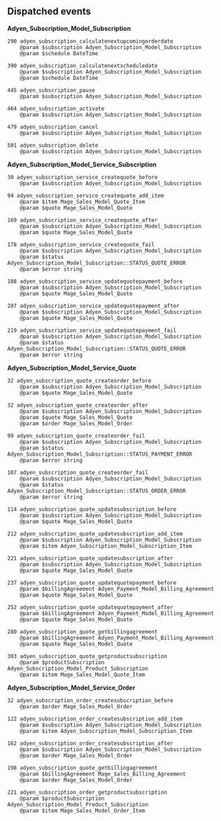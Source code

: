 ## Dispatched events

**Adyen_Subscription_Model_Subscription**

    290 adyen_subscription_calculatenextupcomingorderdate
        @param $subscription Adyen_Subscription_Model_Subscription
        @param $schedule DateTime

    390 adyen_subscription_calculatenextscheduledate
        @param $subscription Adyen_Subscription_Model_Subscription
        @param $schedule DateTime

    445 adyen_subscription_pause
        @param $subscription Adyen_Subscription_Model_Subscription

    464 adyen_subscription_activate
        @param $subscription Adyen_Subscription_Model_Subscription

    479 adyen_subscription_cancel
        @param $subscription Adyen_Subscription_Model_Subscription

    501 adyen_subscription_delete
        @param $subscription Adyen_Subscription_Model_Subscription

**Adyen_Subscription_Model_Service_Subscription**

    30 adyen_subscription_service_createquote_before
        @param $subscription Adyen_Subscription_Model_Subscription

    94 adyen_subscription_service_createquote_add_item
        @param $item Mage_Sales_Model_Quote_Item
        @param $quote Mage_Sales_Model_Quote

    169 adyen_subscription_service_createquote_after
        @param $subscription Adyen_Subscription_Model_Subscription
        @param $quote Mage_Sales_Model_Quote

    178 adyen_subscription_service_createquote_fail
        @param $subscription Adyen_Subscription_Model_Subscription
        @param $status Adyen_Subscription_Model_Subscription::STATUS_QUOTE_ERROR
        @param $error string

    188 adyen_subscription_service_updatequotepayment_before
        @param $subscription Adyen_Subscription_Model_Subscription
        @param $quote Mage_Sales_Model_Quote

    207 adyen_subscription_service_updatequotepayment_after
        @param $subscription Adyen_Subscription_Model_Subscription
        @param $quote Mage_Sales_Model_Quote

    219 adyen_subscription_service_updatequotepayment_fail
        @param $subscription Adyen_Subscription_Model_Subscription
        @param $status Adyen_Subscription_Model_Subscription::STATUS_QUOTE_ERROR
        @param $error string

**Adyen_Subscription_Model_Service_Quote**

    32 adyen_subscription_quote_createorder_before
        @param $subscription Adyen_Subscription_Model_Subscription
        @param $quote Mage_Sales_Model_Quote

    32 adyen_subscription_quote_createorder_after
        @param $subscription Adyen_Subscription_Model_Subscription
        @param $quote Mage_Sales_Model_Quote
        @param $order Mage_Sales_Model_Order

    99 adyen_subscription_quote_createorder_fail
        @param $subscription Adyen_Subscription_Model_Subscription
        @param $status Adyen_Subscription_Model_Subscription::STATUS_PAYMENT_ERROR
        @param $error string

    107 adyen_subscription_quote_createorder_fail
        @param $subscription Adyen_Subscription_Model_Subscription
        @param $status Adyen_Subscription_Model_Subscription::STATUS_ORDER_ERROR
        @param $error string

    114 adyen_subscription_quote_updatesubscription_before
        @param $subscription Adyen_Subscription_Model_Subscription
        @param $quote Mage_Sales_Model_Quote

    212 adyen_subscription_quote_updatesubscription_add_item
        @param $subscription Adyen_Subscription_Model_Subscription
        @param $item Adyen_Subscription_Model_Subscription_Item

    221 adyen_subscription_quote_updatesubscription_after
        @param $subscription Adyen_Subscription_Model_Subscription
        @param $quote Mage_Sales_Model_Quote

    237 adyen_subscription_quote_updatequotepayment_before
        @param $billingAgreement Adyen_Payment_Model_Billing_Agreement
        @param $quote Mage_Sales_Model_Quote

    252 adyen_subscription_quote_updatequotepayment_after
        @param $billingAgreement Adyen_Payment_Model_Billing_Agreement
        @param $quote Mage_Sales_Model_Quote

    280 adyen_subscription_quote_getbillingagreement
        @param $billingAgreement Adyen_Payment_Model_Billing_Agreement
        @param $quote Mage_Sales_Model_Quote

    303 adyen_subscription_quote_getproductsubscription
        @param $productSubscription Adyen_Subscription_Model_Product_Subscription
        @param $item Mage_Sales_Model_Quote_Item

**Adyen_Subscription_Model_Service_Order**

    32 adyen_subscription_order_createsubscription_before
        @param $order Mage_Sales_Model_Order

    122 adyen_subscription_order_createsubscription_add_item
        @param $subscription Adyen_Subscription_Model_Subscription
        @param $item Adyen_Subscription_Model_Subscription_Item

    162 adyen_subscription_order_createsubscription_after
        @param $subscription Adyen_Subscription_Model_Subscription
        @param $order Mage_Sales_Model_Order

    198 adyen_subscription_quote_getbillingagreement
        @param $billingAgreement Mage_Sales_Billing_Agreement
        @param $order Mage_Sales_Model_Order

    221 adyen_subscription_order_getproductsubscription
        @param $productSubscription Adyen_Subscription_Model_Product_Subscription
        @param $item Mage_Sales_Model_Order_Item

